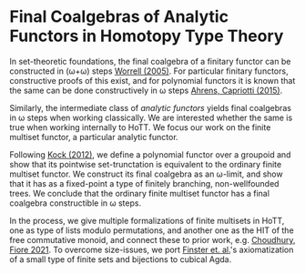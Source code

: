 # Final Coalgebras of Analytic Functors in Homotopy Type Theory

In set-theoretic foundations, the final coalgebra of a finitary functor can be
constructed in (ω+ω) steps [Worrell (2005)].  For particular finitary functors,
constructive proofs of this exist, and for polynomial functors it is known that
the same can be done constructively in ω steps [Ahrens, Capriotti (2015)].

Similarly, the intermediate class of _analytic functors_ yields final
coalgebras in ω steps when working classically.  We are interested whether the
same is true when working internally to HoTT.  We focus our work on the finite
multiset functor, a particular analytic functor.

Following [Kock (2012)], we define a polynomial functor over a groupoid and
show that its pointwise set-trunctation is equivalent to the ordinary finite
multiset functor.  We construct its final coalgebra as an ω-limit, and show
that it has as a fixed-point a type of finitely branching, non-wellfounded
trees. We conclude that the ordinary finite multiset functor has a final
coalgebra constructible in ω steps.

In the process, we give multiple formalizations of finite multisets in HoTT,
one as type of lists modulo permutations, and another one as the HIT of the
free commutative monoid, and connect these to prior work, e.g. [Choudhury, Fiore 2021].
To overcome size-issues, we port [Finster et. al.]'s axiomatization of a small
type of finite sets and bijections to cubical Agda.

[Ahrens, Capriotti (2015)]: https://doi.org/10.4230/LIPIcs.TLCA.2015.17
[Worrell (2005)]: https://doi.org/10.1016/j.tcs.2004.12.009
[Kock (2012)]: https://doi.org/10.1016/j.entcs.2013.01.001
[Choudhury, Fiore 2021]: https://arxiv.org/abs/2110.05412
[Finster et. al.]: https://arxiv.org/abs/2112.14050
